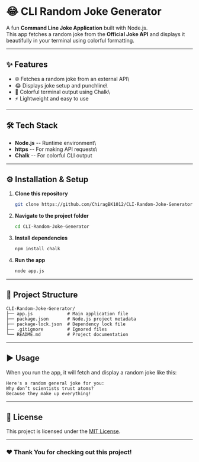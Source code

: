 # 😂 CLI Random Joke Generator

A fun **Command Line Joke Application** built with Node.js.\
This app fetches a random joke from the **Official Joke API** and
displays it beautifully in your terminal using colorful formatting.

------------------------------------------------------------------------

## ✨ Features

-   🌐 Fetches a random joke from an external API\
-   😂 Displays joke setup and punchline\
-   🎨 Colorful terminal output using Chalk\
-   ⚡ Lightweight and easy to use

------------------------------------------------------------------------

## 🛠️ Tech Stack

-   **Node.js** -- Runtime environment\
-   **https** -- For making API requests\
-   **Chalk** -- For colorful CLI output

------------------------------------------------------------------------

## ⚙️ Installation & Setup

1.  **Clone this repository**

    ``` bash
    git clone https://github.com/ChiragBK1012/CLI-Random-Joke-Generator.git
    ```

2.  **Navigate to the project folder**

    ``` bash
    cd CLI-Random-Joke-Generator
    ```

3.  **Install dependencies**

    ``` bash
    npm install chalk
    ```

4.  **Run the app**

    ``` bash
    node app.js
    ```

------------------------------------------------------------------------

## 📂 Project Structure

    CLI-Random-Joke-Generator/
    ├── app.js             # Main application file
    ├── package.json       # Node.js project metadata
    ├── package-lock.json  # Dependency lock file
    ├── .gitignore         # Ignored files
    └── README.md          # Project documentation

------------------------------------------------------------------------

## ▶️ Usage

When you run the app, it will fetch and display a random joke like this:

    Here's a random general joke for you:
    Why don’t scientists trust atoms?
    Because they make up everything!

------------------------------------------------------------------------

## 📜 License

This project is licensed under the [MIT License](LICENSE).

------------------------------------------------------------------------

### ❤️ Thank You for checking out this project!

